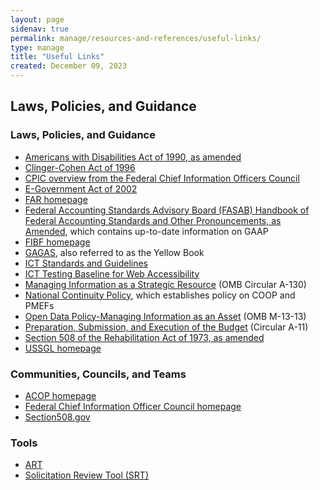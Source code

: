 ```yaml
---
layout: page
sidenav: true
permalink: manage/resources-and-references/useful-links/
type: manage
title: "Useful Links"
created: December 09, 2023
---
```


<h2 id="standards">
  Laws, Policies, and Guidance
</h2>

<h3 id="standards" class = "subheading">
  Laws, Policies, and Guidance
</h3>
<ul>
    <li><a href="https://www.ada.gov/law-and-regs/ada/">Americans with Disabilities Act of 1990, as amended</a></li>
    <li><a href="https://www.govinfo.gov/content/pkg/USCODE-2001-title40/html/USCODE-2001-title40-chap25-sec1401.htm">Clinger-Cohen Act of 1996</a></li>
    <li><a href="https://www.cio.gov/policies-and-priorities/cpic/">CPIC overview from the Federal Chief Information Officers Council</a></li>
    <li><a href="https://www.congress.gov/107/plaws/publ347/PLAW-107publ347.pdf">E-Government Act of 2002</a></li>
    <li><a href="https://www.acquisition.gov/browse/index/far">FAR homepage</a></li>
    <li><a href="https://fasab.gov/accounting-standards/">Federal Accounting Standards Advisory Board (FASAB) Handbook of Federal Accounting Standards and Other Pronouncements, as Amended</a>, which contains up-to-date information on GAAP</li>
    <li><a href="https://ussm.gsa.gov/fibf/">FIBF homepage</a></li>
    <li><a href="https://www.gao.gov/yellowbook">GAGAS</a>, also referred to as the Yellow Book</li>
    <li><a href="https://www.access-board.gov/ict/ict-final-rule.pdf">ICT Standards and Guidelines</a></li>
    <li><a href="https://ictbaseline.access-board.gov/#:~:text=ICT%20Testing%20Baseline%20for%20Web%20Accessibility&text=This%20Baseline%20identifies%20the%20minimum,794d).">ICT Testing Baseline for Web Accessibility</a></li>
    <li><a href="https://obamawhitehouse.archives.gov/sites/default/files/omb/assets/OMB/circulars/a130/a130revised.pdf">Managing Information as a Strategic Resource</a> (OMB Circular A-130)</li>
    <li><a href="https://www.govinfo.gov/content/pkg/PPP-2007-book1/pdf/PPP-2007-book1-doc-pg547.pdf">National Continuity Policy</a>, which establishes policy on COOP and PMEFs</li>
    <li><a href="https://obamawhitehouse.archives.gov/sites/default/files/omb/memoranda/2013/m-13-13.pdf">Open Data Policy-Managing Information as an Asset</a> (OMB M-13-13)</li>
    <li><a href="https://www.whitehouse.gov/wp-content/uploads/2018/06/a11.pdf">Preparation, Submission, and Execution of the Budget</a> (Circular A-11)</li>
    <li><a href="https://www.govinfo.gov/content/pkg/USCODE-2011-title29/html/USCODE-2011-title29-chap16-subchapV-sec794d.htm">Section 508 of the Rehabilitation Act of 1973, as amended</a></li>
    <li><a href="https://www.fiscal.treasury.gov/ussgl/">USSGL homepage</a></li>
</ul>
<h3 id="standards" class = "subheading">
  Communities, Councils, and Teams
</h3>
<ul>
    <li><a href="https://www.cio.gov/about/members-and-leadership/accessibility-cop/">ACOP homepage</a></li>
    <li><a href="https://www.cio.gov/">Federal Chief Information Officer Council homepage</a></li>
    <li><a href="https://www.section508.gov/">Section508.gov</a></li>
</ul>
<h3 id="standards" class = "subheading">
  Tools
</h3>
<ul>
    <li><a href="https://www.section508.gov/buy/accessibility-requirements-tool/">ART</a></li>
    <li><a href="https://www.section508.gov/buy/solicitation-review-tool/">Solicitation Review Tool (SRT)</a></li>
</ul>



